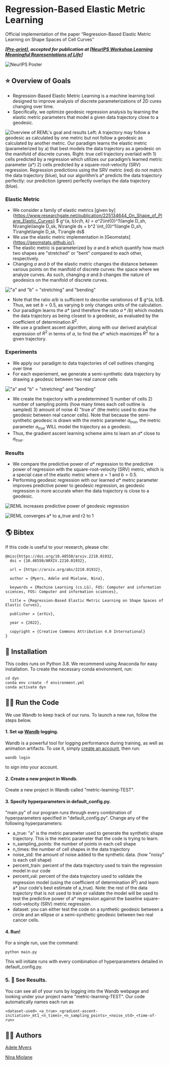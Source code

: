 # Regression-Based Elastic Metric Learning #

Official implementation of the paper “Regression-Based Elastic Metric Learning on Shape Spaces of Cell Curves”

***[[Pre-print](https://arxiv.org/abs/2207.12126)], accepted for publication at [[NeurIPS Workshop Learning Meaningful Representations of Life](https://www.lmrl.org/)]***

![NeurIPS Poster](/images/poster.jpeg)

## ⭐️ Overview of Goals ##

- Regression-Based Elastic Metric Learning is a machine learning tool designed to improve analysis of discrete parameterizations of 2D cures changing over time.
- Specifically, we optimize geodesic regression analysis by learning the elastic metric parameters that model a given data trajectory close to a geodesic.


![Overview of REML's goal and results](/images/summary.jpeg)
Left: A trajectory may follow a geodesic as calculated by one metric but not follow a geodesic as calculated by another metric. Our paradigm learns the elastic metric (parameterized by a) that best models the data trajectory as a geodesic on the manifold of discrete curves. Right: true cell trajectory overlaid with 1) cells predicted by a regression which utilizes our paradigm’s learned metric parameter (a*) 2) cells predicted by a square-root-velocity (SRV) regression. Regression predictions using the SRV metric (red) do not match the data trajectory (blue), but our algorithm’s a* predicts the data trajectory perfectly: our prediction (green) perfectly overlays the data trajectory (blue).

### Elastic Metric ###
- We consider a family of elastic metrics [given by]{https://www.researchgate.net/publication/225134644_On_Shape_of_Plane_Elastic_Curves}
$ g^{a, b}_c(h, k) = a^2\int_{0}^1\langle D_sh, N\rangle\langle D_sk, N\rangle ds + b^2 \int_{0}^1\langle D_sh, T\rangle\langle D_sk, T\rangle ds$
- We use the elastic metric implementation in [Geomstats]{https://geomstats.github.io/}.
- The elastic metric is parameterized by $a$ and $b$ which quantify how much two shapes are "stretched" or "bent" compared to each other, respectively.
- Changing $a$ and $b$ of the elastic metric changes the distance between various points on the manifold of discrete curves: the space where we analyze curves. As such, changing $a$ and $b$ changes the nature of geodesics on the manifold of discrete curves.

!["a" and "b" = "stretching" and "bending"](/images/bend_stretch_operations.jpeg)

- Note that the ratio $a/b$ is sufficient to describe variationos of $ g^{a, b}$. Thus, we set $b=0.5$, as varying $b$ only changes units of the calculation.
- Our paradigm learns the $a*$ (and therefore the ratio $a*/b$) which models the data trajectory as being closest to a geodesic, as evaluated by the coefficient of determination $R^2$.
- We use a gradient ascent algorithm, along with our derived analytical expression of $R^2$ in terms of $a$, to find the $a*$ which maximizes $R^2$ for a given trajectory.

### Experiments ###

- We apply our paradigm to data trajectories of cell outlines changing over time
- For each experiement, we generate a semi-synthetic data trajectory by drawing a geodesic between two real cancer cells

!["a" and "b" = "stretching" and "bending"](/images/bend_stretch_operations.jpeg)

- We create the trajectory with a predetermined 1) number of cells 2) number of sampling points (how many times each cell outline is sampled) 3) amount of noise 4) "true $a$" (the metric used to draw the geodesic between real cancer cells). Note that because the semi-synthetic geodesic is drawn with the metric parameter $a_{true}$, the metric parameter $a_{true}$ WILL model the trajectory as a geodesic.
- Thus, the gradient ascent learning scheme aims to learn an $a*$ close to $a_{true}$.


### Results ###
- We compare the predictive power of $a*$ regression to the predictive power of regression with the square-root-velocity (SRV) metric, which is a special case of the elastic metric where $a = 1$ and $b = 0.5$.
- Performing geodesic regression with our learned $a*$ metric parameter improves predictive power to geodesic regression, as geodesic regression is more accurate when the data trajectory is close to a geodesic.

![REML increases predictive power of geodesic regression](/images/ideal_conditions.jpeg)

![REML converges a* to a_true and r2 to 1](/images/convergence_results.jpeg)


## 🌎 Bibtex ##
If this code is useful to your research, please cite:

```
@misc{https://doi.org/10.48550/arxiv.2210.01932,
  doi = {10.48550/ARXIV.2210.01932},

  url = {https://arxiv.org/abs/2210.01932},

  author = {Myers, Adele and Miolane, Nina},

  keywords = {Machine Learning (cs.LG), FOS: Computer and information sciences, FOS: Computer and information sciences},

  title = {Regression-Based Elastic Metric Learning on Shape Spaces of Elastic Curves},

  publisher = {arXiv},

  year = {2022},

  copyright = {Creative Commons Attribution 4.0 International}
}
```

## 🏡 Installation ##

This codes runs on Python 3.8. We recommend using Anaconda for easy installation. To create the necessary conda environment, run:
```
cd dyn
conda env create -f environment.yml
conda activate dyn
```

## 🏃‍♀️ Run the Code ##

We use Wandb to keep track of our runs. To launch a new run, follow the steps below.

#### 1. Set up [Wandb](https://wandb.ai/home) logging.

Wandb is a powerful tool for logging performance during training, as well as animation artifacts. To use it, simply [create an account](https://wandb.auth0.com/login?state=hKFo2SBNb0U4SjE0ZWN3OGZtbTlJWTRpYkNmU0dUTWZKSDk3Y6FupWxvZ2luo3RpZNkgODhWd254WW1zdG51RTREd0pWOGVKWVVzZkVOZ0dydGqjY2lk2SBWU001N1VDd1Q5d2JHU3hLdEVER1FISUtBQkhwcHpJdw&client=VSM57UCwT9wbGSxKtEDGQHIKABHppzIw&protocol=oauth2&nonce=dEZVS3dvYXFVSjdjZFFGdw%3D%3D&redirect_uri=https%3A%2F%2Fapi.wandb.ai%2Foidc%2Fcallback&response_mode=form_post&response_type=id_token&scope=openid%20profile%20email&signup=true), then run:
```
wandb login
```
to sign into your account.

#### 2. Create a new project in Wandb.

Create a new project in Wandb called "metric-learning-TEST".

#### 3. Specify hyperparameters in default_config.py.

"main.py" of our program runs through every combination of hyperparameters specified in "default_config.py". Change any of the following hyperparameters:
- a_true: "a" is the metric parameter used to generate the synthetic shape trajectory. This is the metric parameter that the code is trying to learn.
- n_sampling_points: the number of points in each cell shape
- n_times: the number of cell shapes in the data trajectory
- noise_std: the amount of noise added to the synthetic data. (how "noisy" is each cell shape)
- percent_train: percent of the data trajectory used to train the regression model in our code
- percent_val: percent of the data trajectory used to validate the regression model (using the coefficient of determination $R^2$) and learn a* (our code's best estimate of a_true). Note: the rest of the data trajectory that is not used to train or validate the model will be used to test the predictive power of a* regression against the baseline square-root-velocity (SRV) metric regression.
- dataset: you can either test the code on a synthetic geodesic between a circle and an ellipse or a semi-synthetic geodesic between two real cancer cells.

#### 4. Run!
For a single run, use the command:
```
python main.py
```
This will initiate runs with every combination of hyperparameters detailed in default_config.py.

### 5. 👀 See Results.

You can see all of your runs by logging into the Wandb webpage and looking under your project name "metric-learning-TEST". Our code automatically names each run as

```
<dataset-used>_<a_true>_<gradient-ascent-initiation>_mt1_<n_times>_<n_sampling_points>_<noise_std>_<time-of-run>
```

## 👩‍🔧 Authors ##
[Adele Myers](https://ahma2017.wixsite.com/adelemyers)

[Nina Miolane](https://www.ninamiolane.com/)